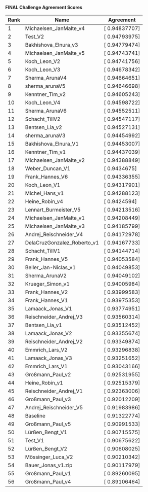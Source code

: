 **FINAL Challenge Agreement Scores**



|Rank|Name|Agreement|
|----|-----|---|
|1|Michaelsen_JanMalte_v4|[ 0.94837707]|
|2|Test_V2|[ 0.94793975]|
|3|Bakhishova_Elnura_v3|[ 0.94779474]|
|4|Michaelsen_JanMalte_v5|[ 0.94743741]|
|5|Koch_Leon_V2|[ 0.94741756]|
|6|Koch_Leon_V3|[ 0.94678342]|
|7|Sherma_ArunaV4|[ 0.94664651]|
|8|sherma_arunaV5|[ 0.94646698]|
|9|Kenntner_Tim_v2|[ 0.94605243]|
|10|Koch_Leon_V4|[ 0.94598722]|
|11|Sherma_ArunaV6|[ 0.94552511]|
|12|Schacht_TillV2|[ 0.94547117]|
|13|Bentsen_Lia_v2|[ 0.94527131]|
|14|sherma_arunaV3|[ 0.94454992]|
|15|Bakhishova_Elnura_V1|[ 0.94453007]|
|16|Kenntner_Tim_v1|[ 0.94437039]|
|17|Michaelsen_JanMalte_v2|[ 0.94388849]|
|18|Weber_Duncan_V1|[ 0.9434675]|
|19|Frank_Hannes_V6|[ 0.94336355]|
|20|Koch_Leon_V1|[ 0.94317901]|
|21|Michel_Hans_v1|[ 0.94288123]|
|22|Heine_Robin_v4|[ 0.9424594]|
|23|Lennart_Burmeister_V5|[ 0.94213516]|
|24|Michaelsen_JanMalte_v1|[ 0.94208449]|
|25|Michaelsen_JanMalte_v3|[ 0.94185799]|
|26|Andrej_Reischneider_V4|[ 0.94172978]|
|27|DelaCruzGonzalez_Roberto_v1|[ 0.94167733]|
|28|Schacht_TillV1|[ 0.94144714]|
|29|Frank_Hannes_V5|[ 0.94053584]|
|30|Beller_Jan-Niclas_v1|[ 0.94049853]|
|31|Sherma_ArunaV2|[ 0.94049102]|
|32|Krueger_Simon_v1|[ 0.94005984]|
|33|Frank_Hannes_V2|[ 0.93999583]|
|34|Frank_Hannes_V1|[ 0.93975353]|
|35|Lamaack_Jonas_V1|[ 0.93774951]|
|36|Reischneider_Andrej_V3|[ 0.93560314]|
|37|Bentsen_Lia_v1|[ 0.93512452]|
|38|Lamaack_Jonas_V2|[ 0.93355674]|
|39|Reischneider_Andrej_V2|[ 0.93349874]|
|40|Emmrich_Lars_V2|[ 0.93296838]|
|41|Lamaack_Jonas_V3|[ 0.93251652]|
|42|Emmrich_Lars_V1|[ 0.93043166]|
|43|Großmann_Paul_v2|[ 0.92531955]|
|44|Heine_Robin_v1|[ 0.92515379]|
|45|Reischneider_Andrej_V1|[ 0.92363006]|
|46|Großmann_Paul_v3|[ 0.92012209]|
|47|Andrej_Reischneider_V5|[ 0.91983986]|
|48|Baseline|[ 0.91322774]|
|49|Großmann_Paul_v5|[ 0.90991533]|
|50|Lürßen_Bengt_V1|[ 0.90715575]|
|51|Test_V1|[ 0.90675622]|
|52|Lürßen_Bengt_V2|[ 0.90608025]|
|53|Mössinger_Luca_V2|[ 0.90210342]|
|54|Bauer_Jonas_v1.zip|[ 0.90117979]|
|55|Großmann_Paul_v1|[ 0.89260095]|
|56|Großmann_Paul_v4|[ 0.89106464]|
